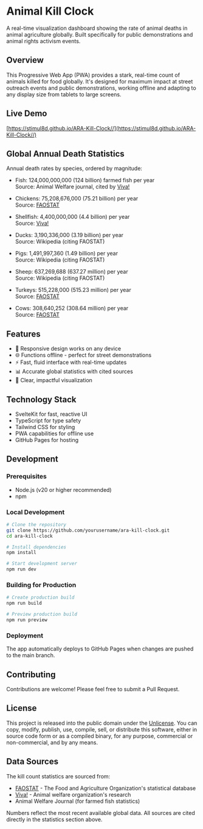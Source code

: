 # Animal Kill Clock

A real-time visualization dashboard showing the rate of animal deaths in animal agriculture globally. Built specifically for public demonstrations and animal rights activism events.

## Overview

This Progressive Web App (PWA) provides a stark, real-time count of animals killed for food globally. It's designed for maximum impact at street outreach events and public demonstrations, working offline and adapting to any display size from tablets to large screens.

## Live Demo

[https://stimul8d.github.io/ARA-Kill-Clock//](https://stimul8d.github.io/ARA-Kill-Clock//)

## Global Annual Death Statistics

Annual death rates by species, ordered by magnitude:

- Fish: 124,000,000,000 (124 billion) farmed fish per year  
  Source: Animal Welfare journal, cited by [Viva!](https://viva.org.uk/animals/number-animals-killed/)

- Chickens: 75,208,676,000 (75.21 billion) per year  
  Source: [FAOSTAT](https://www.fao.org/faostat/en/#home)

- Shellfish: 4,400,000,000 (4.4 billion) per year  
  Source: [Viva!](https://viva.org.uk/animals/number-animals-killed/)

- Ducks: 3,190,336,000 (3.19 billion) per year  
  Source: Wikipedia (citing FAOSTAT)

- Pigs: 1,491,997,360 (1.49 billion) per year  
  Source: Wikipedia (citing FAOSTAT)

- Sheep: 637,269,688 (637.27 million) per year  
  Source: Wikipedia (citing FAOSTAT)

- Turkeys: 515,228,000 (515.23 million) per year  
  Source: [FAOSTAT](https://www.fao.org/faostat/en/#home)

- Cows: 308,640,252 (308.64 million) per year  
  Source: [FAOSTAT](https://www.fao.org/faostat/en/#home)

## Features

- 📱 Responsive design works on any device
- 🌐 Functions offline - perfect for street demonstrations
- ⚡ Fast, fluid interface with real-time updates
- 📊 Accurate global statistics with cited sources
- 🎯 Clear, impactful visualization

## Technology Stack

- SvelteKit for fast, reactive UI
- TypeScript for type safety
- Tailwind CSS for styling
- PWA capabilities for offline use
- GitHub Pages for hosting

## Development

### Prerequisites
- Node.js (v20 or higher recommended)
- npm

### Local Development
```bash
# Clone the repository
git clone https://github.com/yourusername/ara-kill-clock.git
cd ara-kill-clock

# Install dependencies
npm install

# Start development server
npm run dev
```

### Building for Production
```bash
# Create production build
npm run build

# Preview production build
npm run preview
```

### Deployment
The app automatically deploys to GitHub Pages when changes are pushed to the main branch.

## Contributing

Contributions are welcome! Please feel free to submit a Pull Request.

## License

This project is released into the public domain under the [Unlicense](https://unlicense.org/). You can copy, modify, publish, use, compile, sell, or distribute this software, either in source code form or as a compiled binary, for any purpose, commercial or non-commercial, and by any means.

## Data Sources

The kill count statistics are sourced from:
- [FAOSTAT](https://www.fao.org/faostat/en/#home) - The Food and Agriculture Organization's statistical database
- [Viva!](https://viva.org.uk/animals/number-animals-killed/) - Animal welfare organization's research
- Animal Welfare Journal (for farmed fish statistics)

Numbers reflect the most recent available global data. All sources are cited directly in the statistics section above.